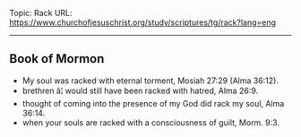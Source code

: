 Topic: Rack
URL: https://www.churchofjesuschrist.org/study/scriptures/tg/rack?lang=eng

---

## Book of Mormon

- My soul was racked with eternal torment, Mosiah 27:29 (Alma 36:12).
- brethren â¦ would still have been racked with hatred, Alma 26:9.
- thought of coming into the presence of my God did rack my soul, Alma 36:14.
- when your souls are racked with a consciousness of guilt, Morm. 9:3.


